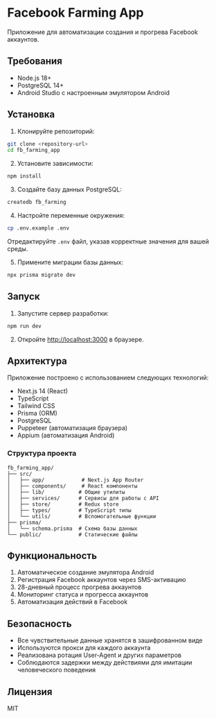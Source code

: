 # Facebook Farming App

Приложение для автоматизации создания и прогрева Facebook аккаунтов.

## Требования

- Node.js 18+
- PostgreSQL 14+
- Android Studio с настроенным эмулятором Android

## Установка

1. Клонируйте репозиторий:
```bash
git clone <repository-url>
cd fb_farming_app
```

2. Установите зависимости:
```bash
npm install
```

3. Создайте базу данных PostgreSQL:
```bash
createdb fb_farming
```

4. Настройте переменные окружения:
```bash
cp .env.example .env
```
Отредактируйте `.env` файл, указав корректные значения для вашей среды.

5. Примените миграции базы данных:
```bash
npx prisma migrate dev
```

## Запуск

1. Запустите сервер разработки:
```bash
npm run dev
```

2. Откройте [http://localhost:3000](http://localhost:3000) в браузере.

## Архитектура

Приложение построено с использованием следующих технологий:

- Next.js 14 (React)
- TypeScript
- Tailwind CSS
- Prisma (ORM)
- PostgreSQL
- Puppeteer (автоматизация браузера)
- Appium (автоматизация Android)

### Структура проекта

```
fb_farming_app/
├── src/
│   ├── app/            # Next.js App Router
│   ├── components/     # React компоненты
│   ├── lib/           # Общие утилиты
│   ├── services/      # Сервисы для работы с API
│   ├── store/         # Redux store
│   ├── types/         # TypeScript типы
│   └── utils/         # Вспомогательные функции
├── prisma/
│   └── schema.prisma  # Схема базы данных
└── public/            # Статические файлы
```

## Функциональность

1. Автоматическое создание эмулятора Android
2. Регистрация Facebook аккаунтов через SMS-активацию
3. 28-дневный процесс прогрева аккаунтов
4. Мониторинг статуса и прогресса аккаунтов
5. Автоматизация действий в Facebook

## Безопасность

- Все чувствительные данные хранятся в зашифрованном виде
- Используются прокси для каждого аккаунта
- Реализована ротация User-Agent и других параметров
- Соблюдаются задержки между действиями для имитации человеческого поведения

## Лицензия

MIT 